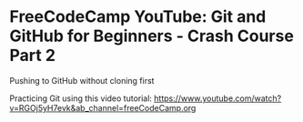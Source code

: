 # FreeCodeCamp YouTube: Git and GitHub for Beginners - Crash Course Part 2

Pushing to GitHub without cloning first

Practicing Git using this video tutorial: https://www.youtube.com/watch?v=RGOj5yH7evk&ab_channel=freeCodeCamp.org
